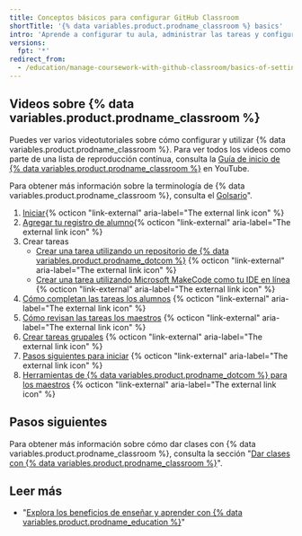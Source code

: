 ```yaml
---
title: Conceptos básicos para configurar GitHub Classroom
shortTitle: '{% data variables.product.prodname_classroom %} basics'
intro: 'Aprende a configurar tu aula, administrar las tareas y configurar la automatización para eficientizar el tiempo.'
versions:
  fpt: '*'
redirect_from:
  - /education/manage-coursework-with-github-classroom/basics-of-setting-up-github-classroom
---
```


## Videos sobre {% data variables.product.prodname_classroom %}

Puedes ver varios videotutoriales sobre cómo configurar y utilizar {% data variables.product.prodname_classroom %}. Para ver todos los videos como parte de una lista de reproducción contínua, consulta la [Guía de inicio de {% data variables.product.prodname_classroom %}](https://www.youtube.com/playlist?list=PLIRjfNq867bewk3ZGV6Z7a16YDNRCpK3u) en YouTube.

Para obtener más información sobre la terminología de {% data variables.product.prodname_classroom %}, consulta el [Golsario](/education/manage-coursework-with-github-classroom/glossary)".

1. <a href="https://youtu.be/xVVeqIDgCvM" target="_blank">Iniciar</a>{% octicon "link-external" aria-label="The external link icon" %}
2. <a href="https://youtu.be/DTzrKduaHj8" target="_blank">Agregar tu registro de alumno</a>{% octicon "link-external" aria-label="The external link icon" %}
3. Crear tareas
    - <a href="https://youtu.be/6QzKZ63KLss" target="_blank">Crear una tarea utilizando un repositorio de {% data variables.product.prodname_dotcom %}</a> {% octicon "link-external" aria-label="The external link icon" %}
    - <a href="https://youtu.be/Qmwh6ijsQJU" target="_blank">Crear una tarea utilizando Microsoft MakeCode como tu IDE en línea</a> {% octicon "link-external" aria-label="The external link icon" %}
4. <a href="https://youtu.be/ObaFRGp_Eko" target="_blank">Cómo completan las tareas los alumnos</a> {% octicon "link-external" aria-label="The external link icon" %}
5. <a href="https://youtu.be/g45OJn3UyCU" target="_blank">Cómo revisan las tareas los maestros</a> {% octicon "link-external" aria-label="The external link icon" %}
6. <a href="https://youtu.be/QxrA3taZdNM" target="_blank">Crear tareas grupales</a> {% octicon "link-external" aria-label="The external link icon" %}
7. <a href="https://youtu.be/tJK2cmoh1KM" target="_blank">Pasos siguientes para iniciar</a> {% octicon "link-external" aria-label="The external link icon" %}
8. <a href="https://youtu.be/X87v3SFQxLU" target="_blank">Herramientas de {% data variables.product.prodname_dotcom %} para los maestros</a> {% octicon "link-external" aria-label="The external link icon" %}

## Pasos siguientes

Para obtener más información sobre cómo dar clases con {% data variables.product.prodname_classroom %}, consulta la sección "[Dar clases con {% data variables.product.prodname_classroom %}](/education/manage-coursework-with-github-classroom/teach-with-github-classroom)".

## Leer más

- "[Explora los beneficios de enseñar y aprender con {% data variables.product.prodname_education %}](/education/teach-and-learn-with-github-education)"
